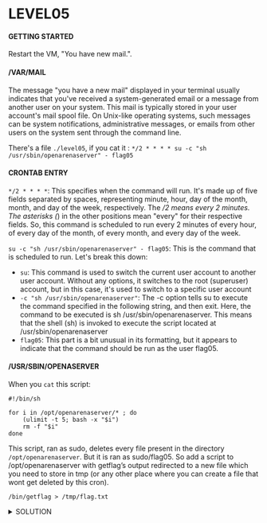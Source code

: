 <h1>LEVEL05</h1>


<h4>GETTING STARTED</h4>

Restart the VM, "You have new mail.".

<h4>/VAR/MAIL</h4>

The message "you have a new mail" displayed in your terminal usually indicates that you've received a system-generated email or a message from another user on your system. This mail is typically stored in your user account's mail spool file. On Unix-like operating systems, such messages can be system notifications, administrative messages, or emails from other users on the system sent through the command line.

There's a file `./level05`, if you cat it : ```*/2 * * * * su -c "sh /usr/sbin/openarenaserver" - flag05```

<h4>CRONTAB ENTRY</h4>

`*/2 * * * *`: This specifies when the command will run. It's made up of five fields separated by spaces, representing minute, hour, day of the month, month, and day of the week, respectively. The */2 means every 2 minutes. The asterisks (*) in the other positions mean "every" for their respective fields. So, this command is scheduled to run every 2 minutes of every hour, of every day of the month, of every month, and every day of the week.

`su -c "sh /usr/sbin/openarenaserver" - flag05`: This is the command that is scheduled to run. Let's break this down:

* `su`: This command is used to switch the current user account to another user account. Without any options, it switches to the root (superuser) account, but in this case, it's used to switch to a specific user account
* `-c "sh /usr/sbin/openarenaserver"`: The -c option tells su to execute the command specified in the following string, and then exit. Here, the command to be executed is sh /usr/sbin/openarenaserver. This means that the shell (sh) is invoked to execute the script located at /usr/sbin/openarenaserver
* `flag05`: This part is a bit unusual in its formatting, but it appears to indicate that the command should be run as the user flag05. 

<h4>/USR/SBIN/OPENASERVER</h4>

When you `cat` this script: 

```
#!/bin/sh

for i in /opt/openarenaserver/* ; do
	(ulimit -t 5; bash -x "$i")
	rm -f "$i"
done
```

This script, ran as sudo, deletes every file present in the directory `/opt/openarenaserver`. But it is ran as sudo/flag05. So add a script to /opt/openarenaserver with getflag’s output redirected to a new file which you need to store in tmp (or any other place where you can create a file that wont get deleted by this cron).

```
/bin/getflag > /tmp/flag.txt
```

<details><summary> SOLUTION </summary>
  
* `su level05`

<p align="center">
👑 viuaaale9huek52boumoomioc 👑
</p>
                                           
</details>

